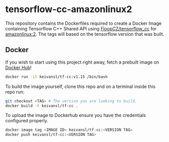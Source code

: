 # tensorflow-cc-amazonlinux2

This repository contains the Dockerfiles required to create a Docker Image containing Tensorflow C++ Shared API using [FloopCZ/tensorflow_cc](https://github.com/FloopCZ/tensorflow_cc) for [amazonlinux:2](https://hub.docker.com/_/amazonlinux). The tags will based on the tensorflow version that was built.

## Docker

If you wish to start using this project right away, fetch a prebuilt image on [Docker Hub](https://hub.docker.com/r/keivansl/tf-cc)!

```bash
docker run -it keivansl/tf-cc:v1.15 /bin/bash
```

To build the image yourself, clone this repo and on a terminal inside this repo run:

```bash
git checkout <TAG> # The version you are looking to build.
docker build -t keivansl/tf-cc .
```

To upload the image to Dockerhub ensure you have the credentials configured properly.

```bash
docker image tag <IMAGE ID> keivansl/tf-cc:<VERSION TAG>
docker push keivansl/tf-cc:<VERSION TAG>
```

